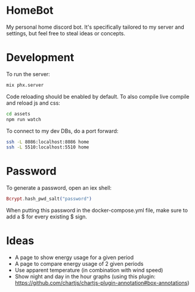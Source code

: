 # HomeBot

My personal home discord bot.
It's specifically tailored to my server and settings, but feel free to steal ideas or concepts.

# Development
To run the server:
```bash
mix phx.server
```

Code reloading should be enabled by default. To also compile live compile and reload js and css:
```bash
cd assets
npm run watch
```

To connect to my dev DBs, do a port forward:
```bash
ssh -L 8086:localhost:8086 home
ssh -L 5510:localhost:5510 home
```

# Password
To generate a password, open an iex shell:
```elixir
Bcrypt.hash_pwd_salt("password")
```

When putting this password in the docker-compose.yml file, make sure to add a $ for every existing $ sign.

# Ideas
- A page to show energy usage for a given period
- A page to compare energy usage of 2 given periods
- Use apparent temperature (in combination with wind speed)
- Show night and day in the hour graphs (using this plugin: https://github.com/chartjs/chartjs-plugin-annotation#box-annotations)
